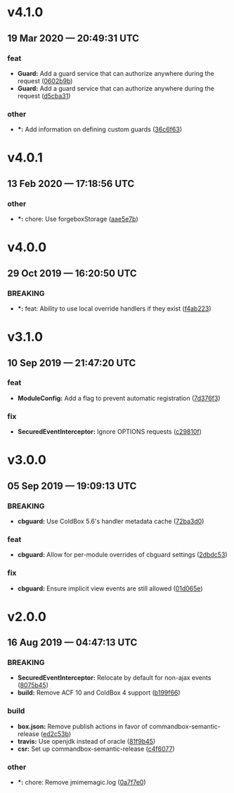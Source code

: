 # v4.1.0
## 19 Mar 2020 — 20:49:31 UTC

### feat

+ __Guard:__ Add a guard service that can authorize anywhere during the request ([0602b9b](https://github.com/coldbox-modules/cbguard/commit/0602b9b9f351c9f7d9ba0818d966ea6ab91c7eb6))
+ __Guard:__ Add a guard service that can authorize anywhere during the request ([d5cba31](https://github.com/coldbox-modules/cbguard/commit/d5cba31789b7e478c86caaf1acdc412c00ad2ae7))

### other

+ __\*:__ Add information on defining custom guards
 ([36c6f63](https://github.com/coldbox-modules/cbguard/commit/36c6f63432d262a4cc5c1f7f0c0ec34ae3bd047b))


# v4.0.1
## 13 Feb 2020 — 17:18:56 UTC

### other

+ __\*:__ chore: Use forgeboxStorage ([aae5e7b](https://github.com/coldbox-modules/cbguard/commit/aae5e7bdd550d6304c863139ab9aaa001ed5a856))


# v4.0.0
## 29 Oct 2019 — 16:20:50 UTC

### BREAKING

+ __\*:__ feat: Ability to use local override handlers if they exist ([f4ab223](https://github.com/coldbox-modules/cbguard/commit/f4ab2231e3a3b7d52d8e31c79bafc348e08265e5))


# v3.1.0
## 10 Sep 2019 — 21:47:20 UTC

### feat

+ __ModuleConfig:__ Add a flag to prevent automatic registration ([7d376f3](https://github.com/coldbox-modules/cbguard/commit/7d376f341d2ba870fb16ff9d5d35a0800243a9ef))

### fix

+ __SecuredEventInterceptor:__ Ignore OPTIONS requests ([c29810f](https://github.com/coldbox-modules/cbguard/commit/c29810f680c1e6e4c42223ebf2f95f6d2d45ff2a))


# v3.0.0
## 05 Sep 2019 — 19:09:13 UTC

### BREAKING

+ __cbguard:__ Use ColdBox 5.6's handler metadata cache ([72ba3d0](https://github.com/coldbox-modules/cbguard/commit/72ba3d054cb74e39d073f1aded8207bf0c4d97ec))

### feat

+ __cbguard:__ Allow for per-module overrides of cbguard settings ([2dbdc53](https://github.com/coldbox-modules/cbguard/commit/2dbdc53ce61295275f4170868f49e8f8e7bb8bd6))

### fix

+ __cbguard:__ Ensure implicit view events are still allowed ([01d065e](https://github.com/coldbox-modules/cbguard/commit/01d065e349374762f3bba24341393c54baadf1d8))


# v2.0.0
## 16 Aug 2019 — 04:47:13 UTC

### BREAKING

+ __SecuredEventInterceptor:__ Relocate by default for non-ajax events ([8075b45](https://github.com/coldbox-modules/cbguard/commit/8075b458fc25f93a6816d2b2f1e9424df5236526))
+ __build:__ Remove ACF 10 and ColdBox 4 support ([b199f66](https://github.com/coldbox-modules/cbguard/commit/b199f66db81d66bc78d9a230b6f10c574f7eb239))

### build

+ __box.json:__ Remove publish actions in favor of commandbox-semantic-release
 ([ed2c53b](https://github.com/coldbox-modules/cbguard/commit/ed2c53b31b529b3b7f6b72282a2c5f98ca9e6006))
+ __travis:__ Use openjdk instead of oracle
 ([81f9b45](https://github.com/coldbox-modules/cbguard/commit/81f9b45a37f7486179436f1c5b49013f3eeadf02))
+ __csr:__ Set up commandbox-semantic-release
 ([c4f6077](https://github.com/coldbox-modules/cbguard/commit/c4f6077b0472bfb5dcdd83556c3f2fdcbe267be3))

### other

+ __\*:__ chore: Remove jmimemagic.log
 ([0a7f7e0](https://github.com/coldbox-modules/cbguard/commit/0a7f7e07a92994cc558ec612c3eda5d821f6c17a))
